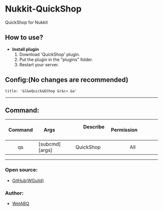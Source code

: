 # Nukkit-QuickShop
QuickShop for Nukkit

## How to use?

- **Install plugin**
  1. Download 'QuickShop' plugin.
  2. Put the plugin in the "plugins" folder.
  3. Restart your server.
  
## Config:(No changes are recommended)
```
title: '&l&eQuick&6Shop &r&c» &a'

```

--------

## Command:
|    Command    |        Args      |          Describe              |                     Permission                     |
|:----------------:|:--------------|:------------------------------:|:--------------------------------------------------:|
|    qs        |      [subcmd] [args]      |         QuickShop          |        All         |

--------

### Open source:

- [GitHub(WGuild)](https://github.com/WetABQ/WGuild)

### Author:

- [WetABQ](https://github.com/WetABQ)
